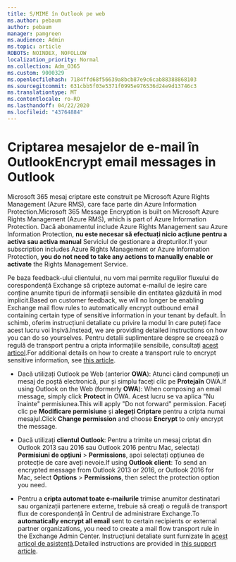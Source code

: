 ```yaml
---
title: S/MIME în Outlook pe web
ms.author: pebaum
author: pebaum
manager: pamgreen
ms.audience: Admin
ms.topic: article
ROBOTS: NOINDEX, NOFOLLOW
localization_priority: Normal
ms.collection: Adm_O365
ms.custom: 9000329
ms.openlocfilehash: 7184ffd68f56639a8bcb87e9c6cab88388868103
ms.sourcegitcommit: 631cbb5f03e5371f0995e976536d24e9d13746c3
ms.translationtype: MT
ms.contentlocale: ro-RO
ms.lasthandoff: 04/22/2020
ms.locfileid: "43764884"
---
```

# <a name="encrypt-email-messages-in-outlook"></a><span data-ttu-id="f0fea-102">Criptarea mesajelor de e-mail în Outlook</span><span class="sxs-lookup"><span data-stu-id="f0fea-102">Encrypt email messages in Outlook</span></span>

<span data-ttu-id="f0fea-103">Microsoft 365 mesaj criptare este construit pe Microsoft Azure Rights Management (Azure RMS), care face parte din Azure Information Protection.</span><span class="sxs-lookup"><span data-stu-id="f0fea-103">Microsoft 365 Message Encryption is built on Microsoft Azure Rights Management (Azure RMS), which is part of Azure Information Protection.</span></span> <span data-ttu-id="f0fea-104">Dacă abonamentul include Azure Rights Management sau Azure Information Protection, **nu este necesar să efectuați nicio acțiune pentru a activa sau activa manual** Serviciul de gestionare a drepturilor.</span><span class="sxs-lookup"><span data-stu-id="f0fea-104">If your subscription includes Azure Rights Management or Azure Information Protection, **you do not need to take any actions to manually enable or activate** the Rights Management Service.</span></span>

<span data-ttu-id="f0fea-105">Pe baza feedback-ului clientului, nu vom mai permite regulilor fluxului de corespondență Exchange să cripteze automat e-mailul de ieșire care conține anumite tipuri de informații sensibile din entitatea găzduită în mod implicit.</span><span class="sxs-lookup"><span data-stu-id="f0fea-105">Based on customer feedback, we will no longer be enabling Exchange mail flow rules to automatically encrypt outbound email containing certain type of sensitive information in your tenant by default.</span></span> <span data-ttu-id="f0fea-106">În schimb, oferim instrucțiuni detaliate cu privire la modul în care puteți face acest lucru voi înșivă.</span><span class="sxs-lookup"><span data-stu-id="f0fea-106">Instead, we are providing detailed instructions on how you can do so yourselves.</span></span> <span data-ttu-id="f0fea-107">Pentru detalii suplimentare despre se creează o regulă de transport pentru a cripta informațiile sensibile, consultați [acest articol](https://aka.ms/OmeEtr).</span><span class="sxs-lookup"><span data-stu-id="f0fea-107">For additional details on how to create a transport rule to encrypt sensitive information, see [this article](https://aka.ms/OmeEtr).</span></span>

- <span data-ttu-id="f0fea-108">Dacă utilizați Outlook pe Web (anterior **OWA**): Atunci când compuneți un mesaj de poștă electronică, pur și simplu faceți clic pe **Protejaîn** OWA.</span><span class="sxs-lookup"><span data-stu-id="f0fea-108">If using Outlook on the Web (formerly **OWA**): When composing an email message, simply click **Protect** in OWA.</span></span> <span data-ttu-id="f0fea-109">Acest lucru se va aplica "Nu înainte" permisiunea.</span><span class="sxs-lookup"><span data-stu-id="f0fea-109">This will apply "Do not forward" permission.</span></span> <span data-ttu-id="f0fea-110">Faceți clic pe **Modificare permisiune** și **alegeți Criptare** pentru a cripta numai mesajul.</span><span class="sxs-lookup"><span data-stu-id="f0fea-110">Click **Change permission** and choose **Encrypt** to only encrypt the message.</span></span>

- <span data-ttu-id="f0fea-111">Dacă utilizați **clientul Outlook**: Pentru a trimite un mesaj criptat din Outlook 2013 sau 2016 sau Outlook 2016 pentru Mac, selectați **Permisiuni de opțiuni** > **Permissions**, apoi selectați opțiunea de protecție de care aveți nevoie.</span><span class="sxs-lookup"><span data-stu-id="f0fea-111">If using **Outlook client**: To send an encrypted message from Outlook 2013 or 2016, or Outlook 2016 for Mac, select **Options** > **Permissions**, then select the protection option you need.</span></span>

- <span data-ttu-id="f0fea-112">Pentru a **cripta automat toate e-mailurile** trimise anumitor destinatari sau organizații partenere externe, trebuie să creați o regulă de transport flux de corespondență în Centrul de administrare Exchange.</span><span class="sxs-lookup"><span data-stu-id="f0fea-112">To **automatically encrypt all email** sent to certain recipients or external partner organizations, you need to create a mail flow transport rule in the Exchange Admin Center.</span></span> <span data-ttu-id="f0fea-113">Instrucțiuni detaliate sunt furnizate în [acest articol de asistență](https://docs.microsoft.com/office365/securitycompliance/define-mail-flow-rules-to-encrypt-email#create-a-mail-flow-rule-to-encrypt-email-messages-with-the-new-ome-capabilities).</span><span class="sxs-lookup"><span data-stu-id="f0fea-113">Detailed instructions are provided in [this support article](https://docs.microsoft.com/office365/securitycompliance/define-mail-flow-rules-to-encrypt-email#create-a-mail-flow-rule-to-encrypt-email-messages-with-the-new-ome-capabilities).</span></span>

